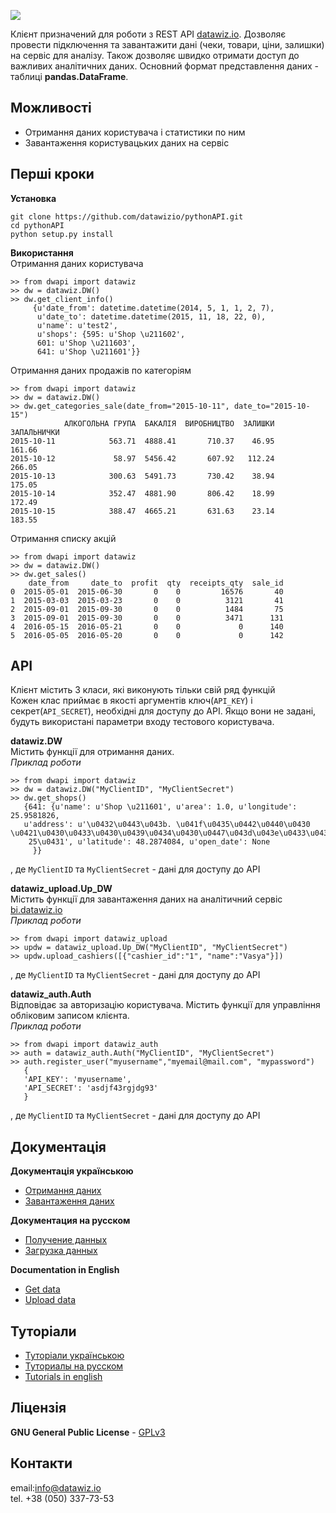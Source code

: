 ![](https://cloud.githubusercontent.com/assets/3691333/15537779/e7fc0194-2280-11e6-8f25-3bb4120e2399.png)

Клієнт призначений для роботи з REST API [datawiz.io](http://datawiz.io). Дозволяє провести підключення та завантажити дані (чеки, товари, ціни, залишки) на сервіс для аналізу. Також дозволяє швидко отримати доступ до важливих аналітичних даних. Основний формат представлення даних - таблиці **pandas.DataFrame**. 

## Можливості
- Отримання даних користувача і статистики по ним
- Завантаження користувацьких даних на сервіс    

## Перші кроки
**Установка**    
```
git clone https://github.com/datawizio/pythonAPI.git
cd pythonAPI
python setup.py install
```    
**Використання**    
Отримання даних користувача        
```
>> from dwapi import datawiz    
>> dw = datawiz.DW()    
>> dw.get_client_info()    
     {u'date_from': datetime.datetime(2014, 5, 1, 1, 2, 7),
      u'date_to': datetime.datetime(2015, 11, 18, 22, 0),
      u'name': u'test2',
      u'shops': {595: u'Shop \u211602',
      601: u'Shop \u211603',
      641: u'Shop \u211601'}}
```    
Отримання даних продажів по категоріям    
```
>> from dwapi import datawiz    
>> dw = datawiz.DW()
>> dw.get_categories_sale(date_from="2015-10-11", date_to="2015-10-15")    
            АЛКОГОЛЬНА ГРУПА  БАКАЛІЯ  ВИРОБНИЦТВО  ЗАЛИШКИ  ЗАПАЛЬНИЧКИ
2015-10-11            563.71  4888.41       710.37    46.95       161.66
2015-10-12             58.97  5456.42       607.92   112.24       266.05
2015-10-13            300.63  5491.73       730.42    38.94       175.05
2015-10-14            352.47  4881.90       806.42    18.99       172.49
2015-10-15            388.47  4665.21       631.63    23.14       183.55    

```    
Отримання списку акцій    
```
>> from dwapi import datawiz    
>> dw = datawiz.DW()    
>> dw.get_sales()    
    date_from     date_to  profit  qty  receipts_qty  sale_id
0  2015-05-01  2015-06-30       0    0         16576       40
1  2015-03-03  2015-03-23       0    0          3121       41
2  2015-09-01  2015-09-30       0    0          1484       75
3  2015-09-01  2015-09-30       0    0          3471      131
4  2016-05-15  2016-05-21       0    0             0      140
5  2016-05-05  2016-05-20       0    0             0      142
```
## API    
Клієнт містить 3 класи, які виконують тільки свій ряд функцій    
Кожен клас приймає в якості аргументів ключ(`API_KEY`) і секрет(`API_SECRET`), необхідні для доступу до API. Якщо вони не задані, будуть використані параметри входу тестового користувача.    

**datawiz.DW**    
Містить функції для отримання даних.    
_Приклад роботи_    
```
>> from dwapi import datawiz    
>> dw = datawiz.DW("MyClientID", "MyClientSecret")    
>> dw.get_shops()    
   {641: {u'name': u'Shop \u211601', u'area': 1.0, u'longitude': 25.9581826,     
   u'address': u'\u0432\u0443\u043b. \u041f\u0435\u0442\u0440\u0430     \u0421\u0430\u0433\u0430\u0439\u0434\u0430\u0447\u043d\u043e\u0433\u043e,    
    25\u0431', u'latitude': 48.2874084, u'open_date': None
     }}
```    
, де `MyClientID` та `MyClientSecret`  - дані для доступу до API    

**datawiz_upload.Up_DW**    
Містить функції для завантаження даних на аналітичний сервіс [bi.datawiz.io](http://bi.datawiz.io)    
_Приклад роботи_    
```
>> from dwapi import datawiz_upload    
>> updw = datawiz_upload.Up_DW("MyClientID", "MyClientSecret")    
>> updw.upload_cashiers([{"cashier_id":"1", "name":"Vasya"}])
```    
, де `MyClientID` та `MyClientSecret`  - дані для доступу до API    

**datawiz_auth.Auth**    
Відповідає за авторизацію користувача. Містить функції для управління обліковим записом клієнта.    
_Приклад роботи_         
```
>> from dwapi import datawiz_auth    
>> auth = datawiz_auth.Auth("MyClientID", "MyClientSecret")    
>> auth.register_user("myusername","myemail@mail.com", "mypassword")   
   {
   'API_KEY': 'myusername',
   'API_SECRET': 'asdjf43rgjdg93'
   }
```    
, де `MyClientID` та `MyClientSecret`  - дані для доступу до API    
## Документація     
**Документація українською**    
- [Отримання даних](https://github.com/datawizio/pythonAPI/wiki/API-documentation)    
- [Завантаження даних](https://github.com/datawizio/pythonAPI/wiki/Upload-data)    

**Документация на русском**    
- [Получение данных](https://github.com/datawizio/pythonAPI/wiki/API-documentation-(rus))    
- [Загрузка данных](https://github.com/datawizio/pythonAPI/wiki/Upload-data-(rus))    

**Documentation in English**    
- [Get data](https://github.com/datawizio/pythonAPI/wiki/API-documentation-(eng))    
- [Upload data](https://github.com/datawizio/pythonAPI/wiki/Upload-data-(eng))    

## Туторіали    
- [Туторіали українською](https://github.com/datawizio/pythonAPI/wiki/Tutorials)    
- [Туториалы на русском](https://github.com/datawizio/pythonAPI/wiki/Tutorials-(rus))    
- [Tutorials in english](https://github.com/datawizio/pythonAPI/wiki/Tutorials-(eng))    

## Ліцензія    
**GNU General Public License**  - [GPLv3](http://www.gnu.org/copyleft/gpl.html)    

## Контакти    
email:[info@datawiz.io](mailto:info@datawiz.io)    
tel.  +38 (050) 337-73-53
